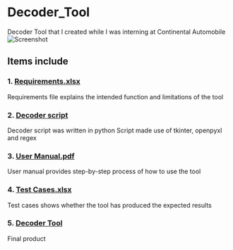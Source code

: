 # Decoder_Tool

Decoder Tool that I created while I was interning at Continental Automobile 
![Screenshot](https://user-images.githubusercontent.com/101156282/180607700-64ff8aea-7e3f-4169-a18d-20c65cdcc2f0.jpg)


## Items include
### 1. [Requirements.xlsx](/Requirements.xlsx)
Requirements file explains the intended function and limitations of the tool

### 2. [Decoder script](/decoder.py)
Decoder script was written in python
Script made use of tkinter, openpyxl and regex

### 3. [User Manual.pdf](/User_manual.pdf)
User manual provides step-by-step process of how to use the tool

### 4. [Test Cases.xlsx](https://github.com/dihcuierc/Decoder_Tool/blob/main/Test%20cases.xlsx)
Test cases shows whether the tool has produced the expected results

### 5. [Decoder Tool](/Decoder.exe)
Final product
